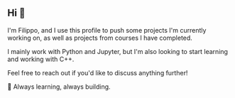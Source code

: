 ## Hi 👋

I'm Filippo, and I use this profile to push some projects I'm currently working on, as well as projects from courses I have completed.

I mainly work with Python and Jupyter, but I'm also looking to start learning and working with C++.

Feel free to reach out if you'd like to discuss anything further!

🌱 Always learning, always building.

<!--
**filippobounous/filippobounous** is a ✨ _special_ ✨ repository because its `README.md` (this file) appears on your GitHub profile.

Here are some ideas to get you started:

- 🔭 I’m currently working on ...
- 🌱 I’m currently learning ...
- 👯 I’m looking to collaborate on ...
- 🤔 I’m looking for help with ...
- 💬 Ask me about ...
- 📫 How to reach me: ...
- 😄 Pronouns: ...
- ⚡ Fun fact: ...
-->
